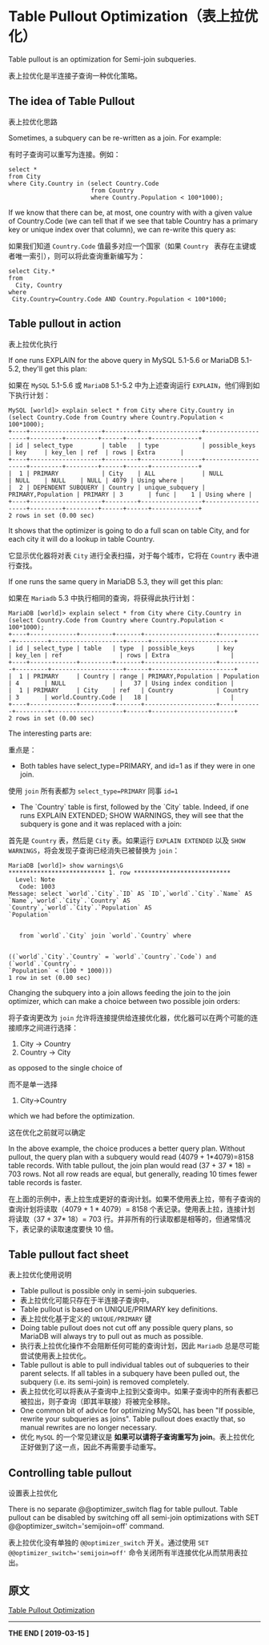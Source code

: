 # Table Pullout Optimization（表上拉优化）

Table pullout is an optimization for Semi-join subqueries.

表上拉优化是半连接子查询一种优化策略。

## The idea of Table Pullout

表上拉优化思路

Sometimes, a subquery can be re-written as a join. For example:

有时子查询可以重写为连接。例如：

```
select *
from City 
where City.Country in (select Country.Code
                       from Country 
                       where Country.Population < 100*1000);
```

If we know that there can be, at most, one country with with a given value of Country.Code (we can tell that if we see that table Country has a primary key or unique index over that column), we can re-write this query as:

如果我们知道 `Country.Code` 值最多对应一个国家（如果 `Country ` 表存在主键或者唯一索引），则可以将此查询重新编写为：

```
select City.* 
from 
  City, Country 
where
 City.Country=Country.Code AND Country.Population < 100*1000;
```

## Table pullout in action

表上拉优化执行

If one runs EXPLAIN for the above query in MySQL 5.1-5.6 or MariaDB 5.1-5.2, they'll get this plan:

如果在 `MySQL` 5.1-5.6 或 `MariaDB` 5.1-5.2 中为上述查询运行 `EXPLAIN`，他们得到如下执行计划：

```
MySQL [world]> explain select * from City where City.Country in (select Country.Code from Country where Country.Population < 100*1000);
+----+--------------------+---------+-----------------+--------------------+---------+---------+------+------+-------------+
| id | select_type        | table   | type            | possible_keys      | key     | key_len | ref  | rows | Extra       |
+----+--------------------+---------+-----------------+--------------------+---------+---------+------+------+-------------+
|  1 | PRIMARY            | City    | ALL             | NULL               | NULL    | NULL    | NULL | 4079 | Using where |
|  2 | DEPENDENT SUBQUERY | Country | unique_subquery | PRIMARY,Population | PRIMARY | 3       | func |    1 | Using where |
+----+--------------------+---------+-----------------+--------------------+---------+---------+------+------+-------------+
2 rows in set (0.00 sec)
```

It shows that the optimizer is going to do a full scan on table City, and for each city it will do a lookup in table Country.

它显示优化器将对表 `City` 进行全表扫描，对于每个城市，它将在 `Country` 表中进行查找。

If one runs the same query in MariaDB 5.3, they will get this plan:

如果在 `Mariadb` 5.3 中执行相同的查询，将获得此执行计划：

```
MariaDB [world]> explain select * from City where City.Country in (select Country.Code from Country where Country.Population < 100*1000);
+----+-------------+---------+-------+--------------------+------------+---------+--------------------+------+-----------------------+
| id | select_type | table   | type  | possible_keys      | key        | key_len | ref                | rows | Extra                 |
+----+-------------+---------+-------+--------------------+------------+---------+--------------------+------+-----------------------+
|  1 | PRIMARY     | Country | range | PRIMARY,Population | Population | 4       | NULL               |   37 | Using index condition |
|  1 | PRIMARY     | City    | ref   | Country            | Country    | 3       | world.Country.Code |   18 |                       |
+----+-------------+---------+-------+--------------------+------------+---------+--------------------+------+-----------------------+
2 rows in set (0.00 sec)
```

The interesting parts are:

重点是：

* Both tables have select_type=PRIMARY, and id=1 as if they were in one join.

使用 `join` 所有表都为 `select_type=PRIMARY` 同事 `id=1`

* The \`Country\` table is first, followed by the \`City\` table.
Indeed, if one runs EXPLAIN EXTENDED; SHOW WARNINGS, they will see that the subquery is gone and it was replaced with a join:

首先是 `Country` 表，然后是 `City` 表。如果运行 `EXPLAIN EXTENDED` 以及 `SHOW WARNINGS`，将会发现子查询已经消失已被替换为 `join`：

```
MariaDB [world]> show warnings\G
*************************** 1. row ***************************
  Level: Note
   Code: 1003
Message: select `world`.`City`.`ID` AS `ID`,`world`.`City`.`Name` AS 
`Name`,`world`.`City`.`Country` AS `Country`,`world`.`City`.`Population` AS 
`Population` 

  
   from `world`.`City` join `world`.`Country` where 


((`world`.`City`.`Country` = `world`.`Country`.`Code`) and (`world`.`Country`.
`Population` < (100 * 1000)))
1 row in set (0.00 sec)
```

Changing the subquery into a join allows feeding the join to the join optimizer, which can make a choice between two possible join orders:

将子查询更改为 `join` 允许将连接提供给连接优化器，优化器可以在两个可能的连接顺序之间进行选择：

1. City -> Country
2. Country -> City

as opposed to the single choice of

而不是单一选择

1. City->Country

which we had before the optimization.

这在优化之前就可以确定

In the above example, the choice produces a better query plan. Without pullout, the query plan with a subquery would read (4079 + 1\*4079)=8158 table records. With table pullout, the join plan would read (37 + 37 * 18) = 703 rows. Not all row reads are equal, but generally, reading 10 times fewer table records is faster.

在上面的示例中，表上拉生成更好的查询计划。如果不使用表上拉，带有子查询的查询计划将读取（4079 + 1 * 4079）= 8158 个表记录。使用表上拉，连接计划将读取（37 + 37*  18）= 703 行。并非所有的行读取都是相等的，但通常情况下，表记录的读取速度要快 10 倍。

## Table pullout fact sheet

表上拉优化使用说明

* Table pullout is possible only in semi-join subqueries.
* 表上拉优化可能只存在于半连接子查询中。
* Table pullout is based on UNIQUE/PRIMARY key definitions.
* 表上拉优化基于定义的 `UNIQUE/PRIMARY` 键
* Doing table pullout does not cut off any possible query plans, so MariaDB will always try to pull out as much as possible.
* 执行表上拉优化操作不会阻断任何可能的查询计划，因此 `Mariadb` 总是尽可能尝试使用表上拉优化。
* Table pullout is able to pull individual tables out of subqueries to their parent selects. If all tables in a subquery have been pulled out, the subquery (i.e. its semi-join) is removed completely.
* 表上拉优化可以将表从子查询中上拉到父查询中。如果子查询中的所有表都已被拉出，则子查询（即其半联接）将被完全移除。
* One common bit of advice for optimizing MySQL has been "If possible, rewrite your subqueries as joins". Table pullout does exactly that, so manual rewrites are no longer necessary.
* 优化 `MySQL` 的一个常见建议是 **如果可以请将子查询重写为 join**。表上拉优化正好做到了这一点，因此不再需要手动重写。

## Controlling table pullout

设置表上拉优化

There is no separate @@optimizer_switch flag for table pullout. Table pullout can be disabled by switching off all semi-join optimizations with  SET @@optimizer_switch='semijoin=off' command.

表上拉优化没有单独的 `@@optimizer_switch` 开关。通过使用 `SET @@optimizer_switch='semijoin=off'` 命令关闭所有半连接优化从而禁用表拉出。

## 原文

[Table Pullout Optimization](https://mariadb.com/kb/en/library/table-pullout-optimization/)

****
**THE END [ 2019-03-15 ]**